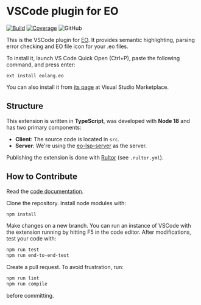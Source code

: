 # VSCode plugin for EO

[![Build](https://github.com/objectionary/eo-vscode/actions/workflows/build.yml/badge.svg)](https://github.com/objectionary/eo-vscode/actions/workflows/build.yml)
[![Coverage](https://sonarcloud.io/api/project_badges/measure?project=EOLangVSCode_eo-vscode&metric=coverage)](https://sonarcloud.io/summary/new_code?id=EOLangVSCode_eo-vscode)
![GitHub](https://img.shields.io/github/license/objectionary/eo-vscode)

This is the VSCode plugin for [EO](https://github.com/objectionary/eo).
It provides semantic highlighting, parsing error checking and EO file
icon for your .eo files.

To install it, launch VS Code Quick Open (Ctrl+P), paste the following
command, and press enter:

```text
ext install eolang.eo
```

You can also install it from [its page](https://marketplace.visualstudio.com/items?itemName=eolang.eo)
at Visual Studio Marketplace.

## Structure

This extension is written in **TypeScript**, was developed with **Node 18**
and has two primary components:

- **Client**: The source code is located in `src`.
- **Server**: We're using the [eo-lsp-server](https://github.com/objectionary/eo-lsp-server)
as the server.

Publishing the extension is done with [Rultor](https://github.com/yegor256/rultor)
(see `.rultor.yml`).

## How to Contribute

Read the [code documentation](https://www.objectionary.com/eo-vscode/).

Clone the repository. Install node modules with:

```bash
npm install
```

Make changes on a new branch. You can run an instance of VSCode with the
extension running by hitting F5 in the code editor. After modifications,
test your code with:

```bash
npm run test
npm run end-to-end-test
```

Create a pull request. To avoid frustration, run:

```bash
npm run lint
npm run compile
```

before committing.

